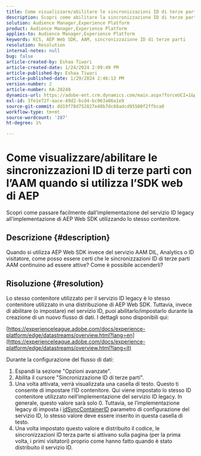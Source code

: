 ```yaml
---
title: Come visualizzare/abilitare le sincronizzazioni ID di terze parti con l’AAM quando si utilizza l’SDK web di AEP
description: Scopri come abilitare la sincronizzazione ID di terze parti, impostare l’ID contenitore in un nuovo flusso di dati e distribuire il codice per una sincronizzazione efficace.
solution: Audience Manager,Experience Platform
product: Audience Manager,Experience Platform
applies-to: Audience Manager,Experience Platform
keywords: KCS, AEP Web SDK, AAM, sincronizzazione ID di terze parti
resolution: Resolution
internal-notes: null
bug: false
article-created-by: Eshaa Tiwari
article-created-date: 1/24/2024 2:09:49 PM
article-published-by: Eshaa Tiwari
article-published-date: 1/29/2024 2:46:13 PM
version-number: 2
article-number: KA-20248
dynamics-url: https://adobe-ent.crm.dynamics.com/main.aspx?forceUCI=1&pagetype=entityrecord&etn=knowledgearticle&id=49c7e139-c2ba-ee11-a569-6045bd006268
exl-id: 3fe1e72f-aace-49d2-bcd4-bc063a86a1e9
source-git-commit: dd19f78d752827e48b7dc68adcd95500f2ffbca0
workflow-type: tm+mt
source-wordcount: '287'
ht-degree: 1%

---
```


# Come visualizzare/abilitare le sincronizzazioni ID di terze parti con l’AAM quando si utilizza l’SDK web di AEP


Scopri come passare facilmente dall’implementazione del servizio ID legacy all’implementazione di AEP Web SDK utilizzando lo stesso contenitore.

## Descrizione {#description}

Quando si utilizza AEP Web SDK invece del servizio AAM DIL, Analytics o ID visitatore, come posso essere certi che le sincronizzazioni ID di terze parti AAM continuino ad essere attive? Come è possibile accenderli?

## Risoluzione {#resolution}


Lo stesso contenitore utilizzato per il servizio ID legacy è lo stesso contenitore utilizzato in una distribuzione di AEP Web SDK. Tuttavia, invece di abilitare (o impostare) nel servizio ID, puoi abilitarlo/impostarlo durante la creazione di un nuovo flusso di dati. I dettagli sono disponibili qui:

[https://experienceleague.adobe.com/docs/experience-platform/edge/datastreams/overview.html?lang=en](https://experienceleague.adobe.com/docs/experience-platform/edge/datastreams/overview.html?lang=it)

Durante la configurazione del flusso di dati:

1. Espandi la sezione &quot;Opzioni avanzate&quot;.
2. Abilita il cursore &quot;Sincronizzazione ID di terze parti&quot;.
3. Una volta attivata, verrà visualizzata una casella di testo. Questo ti consente di impostare l’ID contenitore. Qui viene impostato lo stesso ID contenitore utilizzato nell’implementazione del servizio ID legacy. In generale, questo valore sarà solo 0. Tuttavia, se l’implementazione legacy di imposta i [idSyncContainerID](https://experienceleague.adobe.com/docs/id-service/using/id-service-api/configurations/idsyncontainerid.html?lang=en) parametro di configurazione del servizio ID, lo stesso valore deve essere inserito in questa casella di testo.
4. Una volta impostato questo valore e distribuito il codice, le sincronizzazioni ID terza parte si attivano sulla pagina (per la prima volta, i primi visitatori) proprio come hanno fatto quando è stato distribuito il servizio ID.
